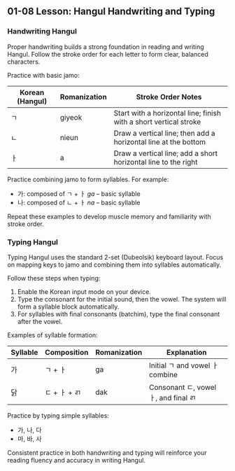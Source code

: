 ## 01-08 Lesson: Hangul Handwriting and Typing

### Handwriting Hangul

Proper handwriting builds a strong foundation in reading and writing Hangul. Follow the stroke order for each letter to form clear, balanced characters.

Practice with basic jamo:

| Korean (Hangul) | Romanization | Stroke Order Notes                                              |
|-----------------|--------------|-----------------------------------------------------------------|
| ㄱ              | giyeok       | Start with a horizontal line; finish with a short vertical stroke |
| ㄴ              | nieun        | Draw a vertical line; then add a horizontal line at the bottom      |
| ㅏ              | a            | Draw a vertical line; add a short horizontal line to the right      |

Practice combining jamo to form syllables. For example:

- 가: composed of ㄱ + ㅏ
  *ga* – basic syllable
- 나: composed of ㄴ + ㅏ
  *na* – basic syllable

Repeat these examples to develop muscle memory and familiarity with stroke order.

### Typing Hangul

Typing Hangul uses the standard 2-set (Dubeolsik) keyboard layout. Focus on mapping keys to jamo and combining them into syllables automatically.

Follow these steps when typing:

1. Enable the Korean input mode on your device.
2. Type the consonant for the initial sound, then the vowel. The system will form a syllable block automatically.
3. For syllables with final consonants (batchim), type the final consonant after the vowel.

Examples of syllable formation:

| Syllable | Composition         | Romanization | Explanation                           |
|----------|---------------------|--------------|---------------------------------------|
| 가       | ㄱ + ㅏ              | ga           | Initial ㄱ and vowel ㅏ combine        |
| 닭       | ㄷ + ㅏ + ㄺ         | dak          | Consonant ㄷ, vowel ㅏ, and final ㄺ      |

Practice by typing simple syllables:

- 가, 나, 다
- 마, 바, 사

Consistent practice in both handwriting and typing will reinforce your reading fluency and accuracy in writing Hangul.
